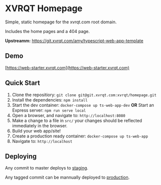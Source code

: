 # XVRQT Homepage
Simple, static homepage for the xvrqt.com root domain.

Includes the home pages and a 404 page.

**Upstreamm:** https://git.xvrqt.com/amy/typescript-web-app-template

## Demo
[https://web-starter.xvrqt.com](https://web-starter.xvrqt.com)

## Quick Start
1. Clone the repositiory: `git clone git@git.xvrqt.com:xvrqt/homepage.git`
2. Install the dependencies: `npm install`
3. Start the dev container: `docker-compose up ts-web-app-dev` **OR** Start an Express server: `npm run serve local`
4. Open a browser, and navigate to: `http://localhost:8080`
5. Make a change to a file in `src/` your changes should be reflected immediately in the browser.
6. Build your web app/site!
7. Create a production ready container: `docker-compose up ts-web-app`
8. Navigate to: `http://localhost`

## Deploying
Any commit to master deploys to [staging](https://stg.xvrqt.com). 

Any tagged commit can be mannually deployed to [production](https://xvrqt.com).
